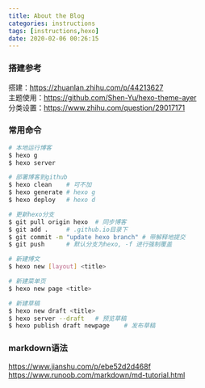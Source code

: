 ```yaml
---
title: About the Blog
categories: instructions
tags: [instructions,hexo]
date: 2020-02-06 00:26:15
---
```


### 搭建参考

搭建：<https://zhuanlan.zhihu.com/p/44213627>  
主题使用：<https://github.com/Shen-Yu/hexo-theme-ayer>  
分类设置：<https://www.zhihu.com/question/29017171>

<!--more-->

### 常用命令

``` bash
# 本地运行博客
$ hexo g
$ hexo server 

# 部署博客到github
$ hexo clean    # 可不加
$ hexo generate # hexo g
$ hexo deploy   # hexo d

# 更新hexo分支
$ git pull origin hexo  # 同步博客
$ git add .     # .github.io目录下
$ git commit -m "update hexo branch" # 带解释地提交
$ git push      # 默认分支为hexo, -f 进行强制覆盖

# 新建博文
$ hexo new [layout] <title>

# 新建菜单页
$ hexo new page <title>

# 新建草稿
$ hexo new draft <title>
$ hexo server --draft   # 预览草稿
$ hexo publish draft newpage    # 发布草稿
```

### markdown语法

<https://www.jianshu.com/p/ebe52d2d468f>  
<https://www.runoob.com/markdown/md-tutorial.html>
